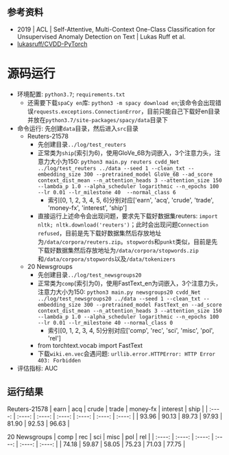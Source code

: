 ## 参考资料
- 2019 | ACL | Self-Attentive, Multi-Context One-Class Classification for Unsupervised Anomaly Detection on Text | Lukas Ruff et al.
- [lukasruff/CVDD-PyTorch](https://github.com/lukasruff/CVDD-PyTorch)

# 源码运行
- 环境配置: `python3.7`; `requirements.txt`
	- 还需要下载`spaCy en`库: `python3 -m spacy download en`;该命令会出现错误`requests.exceptions.ConnectionError`，目前只能自己下载好en目录并放在`python3.7/site-packages/spacy/data`目录下
- 命令运行: 先创建`data`目录，然后进入`src`目录
	- Reuters-21578
		- 先创建目录`../log/test_reuters`
		- 正常类为`ship`(索引为6)，使用GloVe_6B为词嵌入，3个注意力头，注意力大小为150: `python3 main.py reuters cvdd_Net ../log/test_reuters ../data --seed 1 --clean_txt --embedding_size 300 --pretrained_model GloVe_6B --ad_score context_dist_mean --n_attention_heads 3 --attention_size 150 --lambda_p 1.0 --alpha_scheduler logarithmic --n_epochs 100 --lr 0.01 --lr_milestone 40  --normal_class 6`
			- 索引[0, 1, 2, 3, 4, 5, 6]分别对应['earn', 'acq', 'crude', 'trade', 'money-fx', 'interest', 'ship']
		- 直接运行上述命令会出现问题，要求先下载好数据集reuters: `import nltk; nltk.download('reuters')`；此时会出现问题`Connection refused`，目前是先下载好数据集然后存放地址为`/data/corpora/reuters.zip`。`stopwords`和`punkt`类似，目前是先下载好数据集然后存放地址为`/data/corpora/stopwords.zip`和`/data/corpora/stopwords`以及`/data/tokenizers`
	- 20 Newsgroups
		- 先创建目录`../log/test_newsgroups20`
		- 正常类为`comp`(索引为0)，使用FastText_en为词嵌入，3个注意力头，注意力大小为150: `python3 main.py newsgroups20 cvdd_Net ../log/test_newsgroups20 ../data --seed 1 --clean_txt --embedding_size 300 --pretrained_model FastText_en --ad_score context_dist_mean --n_attention_heads 3 --attention_size 150 --lambda_p 1.0 --alpha_scheduler logarithmic --n_epochs 100 --lr 0.01 --lr_milestone 40 --normal_class 0`
			- 索引[0, 1, 2, 3, 4, 5]分别对应['comp', 'rec', 'sci', 'misc', 'pol', 'rel']
		- from torchtext.vocab import FastText
		- 下载`wiki.en.vec`会遇问题: `urllib.error.HTTPError: HTTP Error 403: Forbidden`
- 评估指标: AUC

## 运行结果
Reuters-21578
| earn | acq | crude | trade | money-fx | interest | ship | 
| :----: | :----: | :----: | :----: | :----: | :----: | :----: |
| 93.96 | 90.13 | 89.73 | 97.93 | 81.90 | 92.53 | 96.63 | 

20 Newsgroups
| comp | rec | sci | misc | pol | rel | 
| :----: | :----: | :----: | :----: | :----: | :----: |
| 74.18 | 59.87 | 58.05 | 75.23 | 71.03 | 77.75 | 
